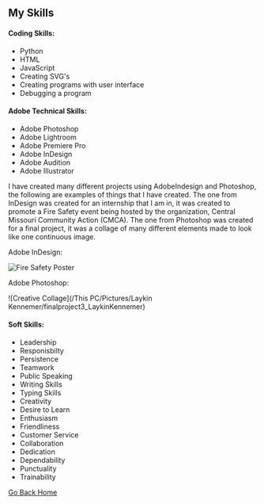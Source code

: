 ## My Skills

#### Coding Skills:
- Python
- HTML
- JavaScript
- Creating SVG's
- Creating programs with user interface
- Debugging a program

#### Adobe Technical Skills:
- Adobe Photoshop
- Adobe Lightroom
- Adobe Premiere Pro
- Adobe InDesign
- Adobe Audition
- Adobe Illustrator

I have created many different projects using AdobeIndesign and Photoshop, the following are examples of things that I have created. The one from InDesign was created for an internship that I am in, it was created to promote a Fire Safety event being hosted by the organization, Central Missouri Community Action (CMCA). The one from Photoshop was created for a final project, it was a collage of many different elements made to look like one continuous image.

Adobe InDesign:

![Fire Safety Poster](/Documents/Internship/FireSafetyFlyer_Internship)

Adobe Photoshop:

![Creative Collage](/This PC/Pictures/Laykin Kennemer/finalproject3_LaykinKennemer)

#### Soft Skills:
- Leadership
- Responisbilty
- Persistence
- Teamwork
- Public Speaking
- Writing Skills
- Typing Skills
- Creativity
- Desire to Learn
- Enthusiasm
- Friendliness
- Customer Service
- Collaboration
- Dedication
- Dependability
- Punctuality
- Trainability


[Go Back Home](https://github.com/LaykinK/LaykinK.github.io#welcome-to-laykins-homepage)
